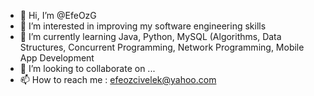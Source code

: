 - 👋 Hi, I’m @EfeOzG
- 👀 I’m interested in improving my software engineering skills
- 🌱 I’m currently learning Java, Python, MySQL (Algorithms, Data Structures, Concurrent Programming, Network Programming, Mobile App Development
- 💞️ I’m looking to collaborate on ...
- 📫 How to reach me : efeozcivelek@yahoo.com

<!---
EfeOzG/EfeOzG is a ✨ special ✨ repository because its `README.md` (this file) appears on your GitHub profile.
You can click the Preview link to take a look at your changes.
--->
